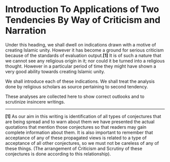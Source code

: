 Introduction To Applications of Two Tendencies By Way of Criticism and Narration
================================================================================

Under this heading, we shall dwell on indications drawn with a motive of
creating Islamic unity. However it has become a ground for serious
criticism because of the standards of evaluation output.**[1]** It is of
such a nature that we cannot see any religious origin in it; nor could
it be turned into a religious thought. However in a particular period of
time they might have shown a very good ability towards creating Islamic
unity.

We shall introduce each of these indications. We shall treat the
analysis done by religious scholars as source pertaining to second
tendency.

These analyses are collected here to show correct outlooks and to
scrutinize insincere writings.

------------------------------------------------------------------------

**[1]** As our aim in this writing is identification of all types of
conjectures that are being spread and to warn about them we have
presented the actual quotations that mention those conjectures so that
readers may gain complete information about them. It is also important
to remember that acceptance of any of these propagated views is related
to a type of acceptance of all other conjectures, so we must not be
careless of any of these things. (The arrangement of Criticism and
Scrutiny of these conjectures is done according to this relationship).
